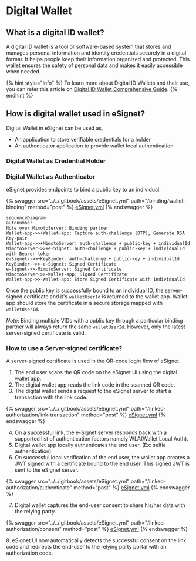 # Digital Wallet

## What is a digital ID wallet?

A digital ID wallet is a tool or software-based system that stores and manages personal information and identity credentials securely in a digital format. It helps people keep their information organized and protected. This wallet ensures the safety of personal data and makes it easily accessible when needed.

{% hint style="info" %}
To learn more about Digital ID Wallets and their use, you can refer this article on [Digital ID Wallet Comprehensive Guide](https://www.identity.com/digital-id-wallet-comprehensive-guide/).
{% endhint %}

## How is digital wallet used in eSignet?

Digital Wallet in eSignet can be used as,

* An application to store verifiable credentials for a holder
* An authenticator application to provide wallet local authentication

### Digital Wallet as Credential Holder



### Digital Wallet as Authenticator

eSignet provides endpoints to bind a public key to an individual.

{% swagger src="../../.gitbook/assets/eSignet.yml" path="/binding/wallet-binding" method="post" %}
[eSignet.yml](../../.gitbook/assets/eSignet.yml)
{% endswagger %}

```mermaid
sequenceDiagram
autonumber
Note over MimotoServer: Binding partner
Wallet-app->>+Wallet-app: Capture auth-challenge (OTP), Generate RSA Key-pair 
Wallet-app->>+MimotoServer: auth-challenge + public-key + individualId 
MimotoServer->>+e-Signet: auth-challenge + public-key + individualId with Bearer token
e-Signet-->>+KeyBinder: auth-challenge + public-key + individualId
KeyBinder-->>-e-Signet: Signed Certificate
e-Signet->>-MimotoServer: Signed Certificate
MimotoServer->>-Wallet-app: Signed Certificate
Wallet-app->>-Wallet-app: Store Signed Certificate with individualId
```

Once the public key is successfully bound to an individual ID, the server-signed certificate and it's `walletUserId` is returned to the wallet app. Wallet-app should store the certificate in a secure storage mapped with `walletUserId`.

_Note_: Binding multiple VIDs with a public key through a particular binding partner will always return the same `walletUserId`. However, only the latest server-signed certificate is valid.

### How to use a Server-signed certificate?

A server-signed certificate is used in the QR-code login flow of eSignet.

1. The end user scans the QR code on the eSignet UI using the digital wallet app.
2. The digital wallet app reads the link code in the scanned QR code.
3. The digital wallet sends a request to the eSignet server to start a transaction with the link code.

{% swagger src="../../.gitbook/assets/eSignet.yml" path="/linked-authorization/link-transaction" method="post" %}
[eSignet.yml](../../.gitbook/assets/eSignet.yml)
{% endswagger %}

4. On a successful link, the e-Signet server responds back with a supported list of authentication factors namely WLA(Wallet Local Auth).
5. Digital wallet app locally authenticates the end user. (Ex: selfie authentication)
6. On successful local verification of the end user, the wallet app creates a JWT signed with a certificate bound to the end user. This signed JWT is sent to the eSignet server.

{% swagger src="../../.gitbook/assets/eSignet.yml" path="/linked-authorization/authenticate" method="post" %}
[eSignet.yml](../../.gitbook/assets/eSignet.yml)
{% endswagger %}

7. Digital wallet captures the end-user consent to share his/her data with the relying party.

{% swagger src="../../.gitbook/assets/eSignet.yml" path="/linked-authorization/consent" method="post" %}
[eSignet.yml](../../.gitbook/assets/eSignet.yml)
{% endswagger %}

8\. eSignet UI now automatically detects the successful consent on the link code and redirects the end-user to the relying party portal with an authorization code.
